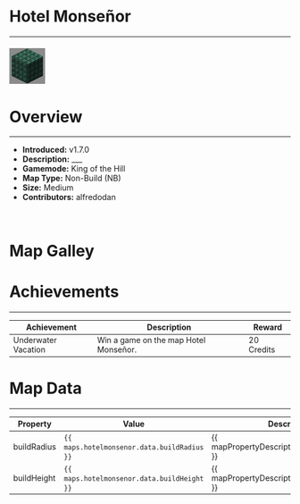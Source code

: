 <!-- replace _map_ with the actual map name -->
<!-- change gamemode type for the Map data description  -->
# Hotel Monseñor

***

#### ![hotelmonsenoricon](../assets/maps/hotelmonsenor/hotelmonsenor-icon.jpg)

# Overview
***
- **Introduced:** v1.7.0
- **Description:** ___
- **Gamemode:** King of the Hill
- **Map Type:** Non-Build (NB)
- **Size:** Medium
- **Contributors:** alfredodan

<br />  

# Map Galley

# Achievements
***

| Achievement | Description | Reward |
| ----- | ----- | ------ |
| Underwater Vacation | Win a game on the map Hotel Monseñor. | 20 Credits |



# Map Data
***

| Property | Value | Description |
| ----------- | ----------- | ------ |
| buildRadius |`{{ maps.hotelmonsenor.data.buildRadius }}`| {{ mapPropertyDescriptions.buildRadius.koth }} |
| buildHeight |`{{ maps.hotelmonsenor.data.buildHeight }}`| {{ mapPropertyDescriptions.buildHeight.koth }} |